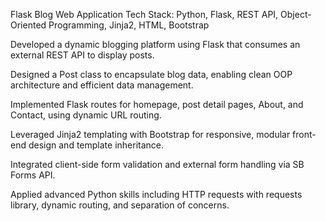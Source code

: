 Flask Blog Web Application
Tech Stack: Python, Flask, REST API, Object-Oriented Programming, Jinja2, HTML, Bootstrap

Developed a dynamic blogging platform using Flask that consumes an external REST API to display posts.

Designed a Post class to encapsulate blog data, enabling clean OOP architecture and efficient data management.

Implemented Flask routes for homepage, post detail pages, About, and Contact, using dynamic URL routing.

Leveraged Jinja2 templating with Bootstrap for responsive, modular front-end design and template inheritance.

Integrated client-side form validation and external form handling via SB Forms API.

Applied advanced Python skills including HTTP requests with requests library, dynamic routing, and separation of concerns.

